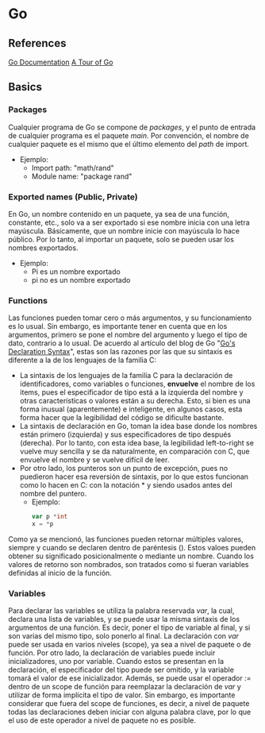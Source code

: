 # Go

## References
[Go Documentation](https://go.dev/doc/)
[A Tour of Go](https://go.dev/tour)

## Basics
### Packages
Cualquier programa de Go se compone de *packages*, y el punto de entrada de cualquier programa es el paquete *main*. Por convención, el nombre de cualquier paquete es el mismo que el último elemento del *path* de import.
* Ejemplo:
    * Import path: "math/rand"
    * Module name: "package rand"

### Exported names (Public, Private)
En Go, un nombre contenido en un paquete, ya sea de una función, constante, etc., solo va a ser exportado si ese nombre inicia con una letra mayúscula. Básicamente, que un nombre inicie con mayúscula lo hace público. Por lo tanto, al importar un paquete, solo se pueden usar los nombres exportados.
* Ejemplo:
    * Pi es un nombre exportado
    * pi no es un nombre exportado

### Functions
Las funciones pueden tomar cero o más argumentos, y su funcionamiento es lo usual. Sin embargo, es importante tener en cuenta que en los argumentos, primero se pone el nombre del argumento y luego el tipo de dato, contrario a lo usual.
De acuerdo al artículo del blog de Go "[Go's Declaration Syntax](https://go.dev/blog/declaration-syntax)", estas son las razones por las que su sintaxis es diferente a la de los lenguajes de la familia C:
* La sintaxis de los lenguajes de la familia C para la declaración de identificadores, como variables o funciones, **envuelve** el nombre de los items, pues el especificador de tipo está a la izquierda del nombre y otras características o valores están a su derecha. Esto, si bien es una forma inusual (aparentemente) e inteligente, en algunos casos, esta forma hacer que la legibilidad del código se dificulte bastante.
* La sintaxis de declaración en Go, toman la idea base donde los nombres están primero (izquierda) y sus especificadores de tipo después (derecha). Por lo tanto, con esta idea base, la legibilidad left-to-right se vuelve muy sencilla y se da naturalmente, en comparación con C, que envuelve el nombre y se vuelve difícil de leer.
* Por otro lado, los punteros son un punto de excepción, pues no puedieron hacer esa reversión de sintaxis, por lo que estos funcionan como lo hacen en C: con la notación * y siendo usados antes del nombre del puntero.
    * Ejemplo:
        ```Go
        var p *int
        x = *p
        ```
Como ya se mencionó, las funciones pueden retornar múltiples valores, siempre y cuando se declaren dentro de paréntesis (). Estos valoes pueden obtener su significado posicionalmente o mediante un nombre.
Cuando los valores de retorno son nombrados, son tratados como si fueran variables definidas al inicio de la función.

### Variables
Para declarar las variables se utiliza la palabra reservada *var*, la cual, declara una lista de variables, y se puede usar la misma sintaxis de los argumentos de una función. Es decir, poner el tipo de variable al final, y si son varias del mismo tipo, solo ponerlo al final.
La declaración con *var* puede ser usada en varios niveles (scope), ya sea a nivel de paquete o de función.
Por otro lado, la declaración de variables puede incluir inicializadores, uno por variable. Cuando estos se presentan en la declaración, el especificador del tipo puede ser omitido, y la variable tomará el valor de ese inicializador.
Además, se puede usar el operador *:=* dentro de un scope de función para reemplazar la declaración de *var* y utilizar de forma implícita el tipo de valor. Sin embargo, es importante considerar que fuera del scope de funciones, es decir, a nivel de paquete todas las declaraciones deben iniciar con alguna palabra clave, por lo que el uso de este operador a nivel de paquete no es posible.
